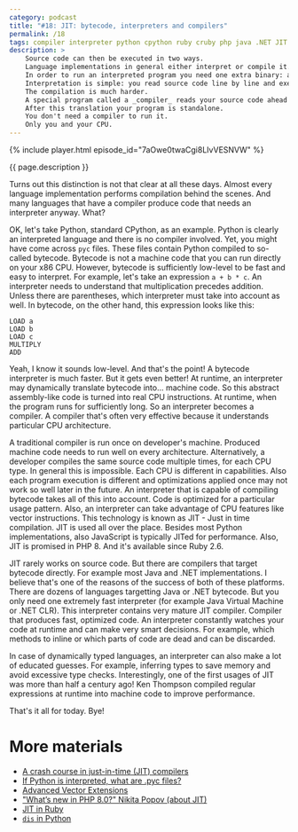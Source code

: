 ```yaml
---
category: podcast
title: "#18: JIT: bytecode, interpreters and compilers"
permalink: /18
tags: compiler interpreter python cpython ruby cruby php java .NET JIT AOT
description: >
    Source code can then be executed in two ways.
    Language implementations in general either interpret or compile it.
    In order to run an interpreted program you need one extra binary: an interpreter.
    Interpretation is simple: you read source code line by line and execute it.
    The compilation is much harder.
    A special program called a _compiler_ reads your source code ahead of time (AOT) and translates it into machine code.
    After this translation your program is standalone.
    You don't need a compiler to run it.
    Only you and your CPU.
---
```


{% include player.html episode_id="7aOwe0twaCgi8LIvVESNVW" %}

{{ page.description }}



Turns out this distinction is not that clear at all these days.
Almost every language implementation performs compilation behind the scenes.
And many languages that have a compiler produce code that needs an interpreter anyway.
What?

OK, let's take Python, standard CPython, as an example.
Python is clearly an interpreted language and there is no compiler involved.
Yet, you might have come across `pyc` files.
These files contain Python compiled to so-called bytecode.
Bytecode is not a machine code that you can run directly on your x86 CPU.
However, bytecode is sufficiently low-level to be fast and easy to interpret.
For example, let's take an expression `a + b * c`.
An interpreter needs to understand that multiplication precedes addition.
Unless there are parentheses, which interpreter must take into account as well.
In bytecode, on the other hand, this expression looks like this:

    LOAD a
    LOAD b
    LOAD c
    MULTIPLY
    ADD

Yeah, I know it sounds low-level.
And that's the point!
A bytecode interpreter is much faster.
But it gets even better!
At runtime, an interpreter may dynamically translate bytecode into... machine code.
So this abstract assembly-like code is turned into real CPU instructions.
At runtime, when the program runs for sufficiently long.
So an interpreter becomes a compiler.
A compiler that's often very effective because it understands particular CPU architecture.

A traditional compiler is run once on developer's machine.
Produced machine code needs to run well on every architecture.
Alternatively, a developer compiles the same source code multiple times, for each CPU type.
In general this is impossible.
Each CPU is different in capabilities.
Also each program execution is different and optimizations applied once may not work so well later in the future.
An interpreter that is capable of compiling bytecode takes all of this into account.
Code is optimized for a particular usage pattern.
Also, an interpreter can take advantage of CPU features like vector instructions.
This technology is known as JIT - Just in time compilation.
JIT is used all over the place.
Besides most Python implementations, also JavaScript is typically JITed for performance.
Also, JIT is promised in PHP 8.
And it's available since Ruby 2.6.

JIT rarely works on source code.
But there are compilers that target bytecode directly.
For example most Java and .NET implementations.
I believe that's one of the reasons of the success of both of these platforms.
There are dozens of languages targetting Java or .NET bytecode.
But you only need one extremely fast interpreter (for example Java Virtual Machine or .NET CLR).
This interpreter contains very mature JIT compiler.
Compiler that produces fast, optimized code.
An interpreter constantly watches your code at runtime and can make very smart decisions.
For example, which methods to inline or which parts of code are dead and can be discarded.

In case of dynamically typed languages, an interpreter can also make a lot of educated guesses.
For example, inferring types to save memory and avoid excessive type checks.
Interestingly, one of the first usages of JIT was more than half a century ago!
Ken Thompson compiled regular expressions at runtime into machine code to improve performance.

That's it all for today.
Bye!




# More materials

* [A crash course in just-in-time (JIT) compilers](https://hacks.mozilla.org/2017/02/a-crash-course-in-just-in-time-jit-compilers/)
* [If Python is interpreted, what are .pyc files?](https://stackoverflow.com/questions/2998215/if-python-is-interpreted-what-are-pyc-files)
* [Advanced Vector Extensions](https://en.wikipedia.org/wiki/Advanced_Vector_Extensions)
* ["What’s new in PHP 8.0?" Nikita Popov (about JIT)](https://www.youtube.com/watch?v=NbBRXwu1Md8)
* [JIT in Ruby](https://developer.squareup.com/blog/rubys-new-jit/)
* [`dis` in Python](https://docs.python.org/3/library/dis.html)



